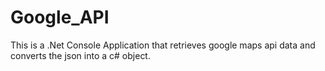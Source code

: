 # Google_API
This is a .Net Console Application that retrieves google maps api data and converts the json into a c# object.
